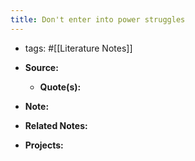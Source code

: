 ```yaml
---
title: Don't enter into power struggles
---
```


- tags: #[[Literature Notes]]

- **Source:**
	 - **Quote(s):**

- **Note:**

- **Related Notes:**

- **Projects:**
